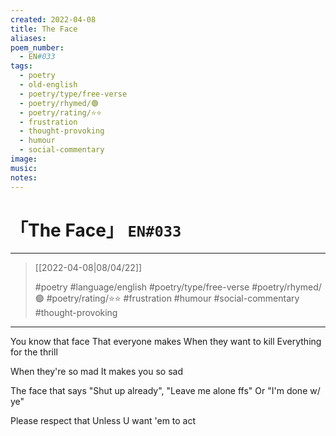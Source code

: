 ```yaml
---
created: 2022-04-08
title: The Face
aliases:
poem_number:
  - EN#033
tags:
  - poetry
  - old-english
  - poetry/type/free-verse
  - poetry/rhymed/🟢
  - poetry/rating/⭐⭐
  - frustration
  - thought-provoking
  - humour
  - social-commentary
image:
music:
notes:
---
```

# 「The Face」 `EN#033`

---

> [[2022-04-08|08/04/22]]
> 
> #poetry 
> #language/english 
> #poetry/type/free-verse 
> #poetry/rhymed/🟢 
> #poetry/rating/⭐⭐
> #frustration #humour #social-commentary #thought-provoking

---

You know that face
That everyone makes
When they want to kill
Everything for the thrill

When they're so mad
It makes you so sad

The face that says
"Shut up already",
"Leave me alone ffs"
Or "I'm done w/ ye"

Please respect that
Unless U want 'em to act